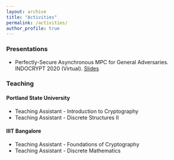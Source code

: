 ```yaml
---
layout: archive
title: "Activities"
permalink: /activities/
author_profile: true
---
```


<h3>Presentations</h3>
<ul>
<li>Perfectly-Secure Asynchronous MPC for General Adversaries. INDOCRYPT 2020 (Virtual).
<a href="/slides_1.pdf" download="slides_1.pdf"  target="_blank"> <span class =
"socialelm">Slides</span></a>
</li>
</ul>

<h3>Teaching</h3>

<h4>Portland State University</h4>
<ul>
<li>Teaching Assistant - Introduction to Cryptography</li>
<li>Teaching Assistant - Discrete Structures II</li>
</ul>

<h4>IIIT Bangalore</h4>
<ul>
<li>Teaching Assistant - Foundations of Cryptography</li>
<li>Teaching Assistant - Discrete Mathematics</li>
</ul>


